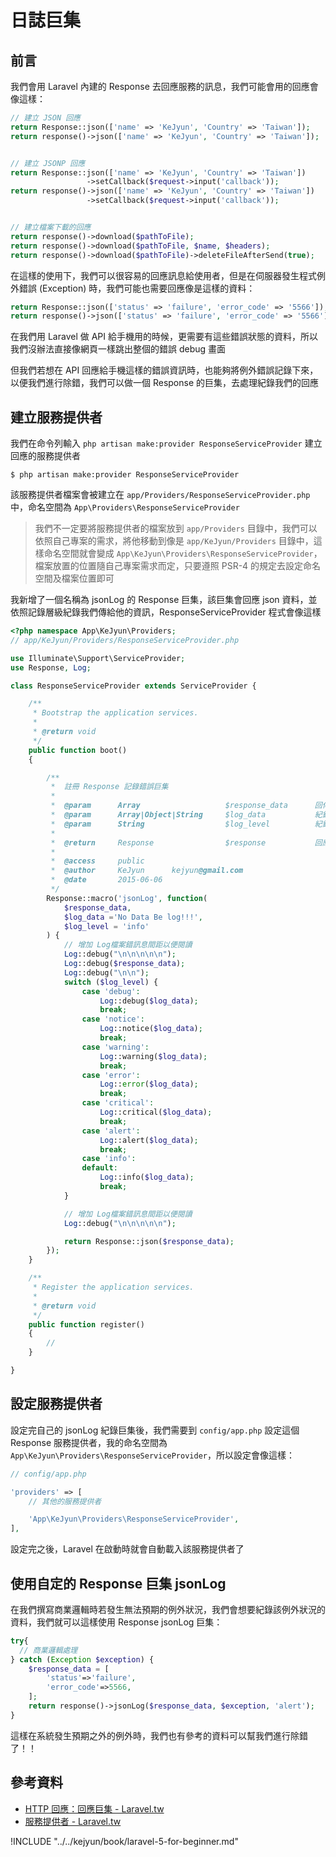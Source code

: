 # 日誌巨集

## 前言

我們會用 Laravel 內建的 Response 去回應服務的訊息，我們可能會用的回應會像這樣：

```php
// 建立 JSON 回應
return Response::json(['name' => 'KeJyun', 'Country' => 'Taiwan']);
return response()->json(['name' => 'KeJyun', 'Country' => 'Taiwan']);


// 建立 JSONP 回應
return Response::json(['name' => 'KeJyun', 'Country' => 'Taiwan'])
                 ->setCallback($request->input('callback'));
return response()->json(['name' => 'KeJyun', 'Country' => 'Taiwan'])
                 ->setCallback($request->input('callback'));


// 建立檔案下載的回應
return response()->download($pathToFile);
return response()->download($pathToFile, $name, $headers);
return response()->download($pathToFile)->deleteFileAfterSend(true);
```

在這樣的使用下，我們可以很容易的回應訊息給使用者，但是在伺服器發生程式例外錯誤 (Exception) 時，我們可能也需要回應像是這樣的資料：

```php
return Response::json(['status' => 'failure', 'error_code' => '5566']);
return response()->json(['status' => 'failure', 'error_code' => '5566']);
```

在我們用 Laravel 做 API 給手機用的時候，更需要有這些錯誤狀態的資料，所以我們沒辦法直接像網頁一樣跳出整個的錯誤 debug 畫面

但我們若想在 API 回應給手機這樣的錯誤資訊時，也能夠將例外錯誤記錄下來，以便我們進行除錯，我們可以做一個 Response 的巨集，去處理紀錄我們的回應


## 建立服務提供者

我們在命令列輸入 `php artisan make:provider ResponseServiceProvider` 建立回應的服務提供者

```shell
$ php artisan make:provider ResponseServiceProvider
```

該服務提供者檔案會被建立在 `app/Providers/ResponseServiceProvider.php` 中，命名空間為 `App\Providers\ResponseServiceProvider`

> 我們不一定要將服務提供者的檔案放到 `app/Providers` 目錄中，我們可以依照自己專案的需求，將他移動到像是 `app/KeJyun/Providers` 目錄中，這樣命名空間就會變成 `App\KeJyun\Providers\ResponseServiceProvider`，檔案放置的位置隨自己專案需求而定，只要遵照 PSR-4 的規定去設定命名空間及檔案位置即可


我新增了一個名稱為 jsonLog 的 Response 巨集，該巨集會回應 json 資料，並依照記錄層級紀錄我們傳給他的資訊，ResponseServiceProvider 程式會像這樣

```php
<?php namespace App\KeJyun\Providers;
// app/KeJyun/Providers/ResponseServiceProvider.php

use Illuminate\Support\ServiceProvider;
use Response, Log;

class ResponseServiceProvider extends ServiceProvider {

    /**
     * Bootstrap the application services.
     *
     * @return void
     */
    public function boot()
    {

        /**
         *  註冊 Response 記錄錯誤巨集
         *
         *  @param      Array                   $response_data      回傳的 json 資料
         *  @param      Array|Object|String     $log_data           紀錄的資料
         *  @param      String                  $log_level          紀錄資料的等級（預設為 info）
         *
         *  @return     Response                $response           回應的 json 資料
         *
         *  @access     public
         *  @author     KeJyun      kejyun@gmail.com
         *  @date       2015-06-06
         */
        Response::macro('jsonLog', function(
            $response_data,
            $log_data ='No Data Be log!!!',
            $log_level = 'info'
        ) {
            // 增加 Log檔案錯訊息間距以便閱讀
            Log::debug("\n\n\n\n\n");
            Log::debug($response_data);
            Log::debug("\n\n");
            switch ($log_level) {
                case 'debug':
                    Log::debug($log_data);
                    break;
                case 'notice':
                    Log::notice($log_data);
                    break;
                case 'warning':
                    Log::warning($log_data);
                    break;
                case 'error':
                    Log::error($log_data);
                    break;
                case 'critical':
                    Log::critical($log_data);
                    break;
                case 'alert':
                    Log::alert($log_data);
                    break;
                case 'info':
                default:
                    Log::info($log_data);
                    break;
            }

            // 增加 Log檔案錯訊息間距以便閱讀
            Log::debug("\n\n\n\n\n");

            return Response::json($response_data);
        });
    }

    /**
     * Register the application services.
     *
     * @return void
     */
    public function register()
    {
        //
    }

}
```

## 設定服務提供者

設定完自己的 jsonLog 紀錄巨集後，我們需要到 `config/app.php` 設定這個 Response 服務提供者，我的命名空間為 `App\KeJyun\Providers\ResponseServiceProvider`，所以設定會像這樣：

```php
// config/app.php

'providers' => [
    // 其他的服務提供者

    'App\KeJyun\Providers\ResponseServiceProvider',
],
```

設定完之後，Laravel 在啟動時就會自動載入該服務提供者了

## 使用自定的 Response 巨集 jsonLog

在我們撰寫商業邏輯時若發生無法預期的例外狀況，我們會想要紀錄該例外狀況的資料，我們就可以這樣使用 Response jsonLog 巨集：

```php
try{
  // 商業邏輯處理
} catch (Exception $exception) {
    $response_data = [
        'status'=>'failure',
        'error_code'=>5566,
    ];
    return response()->jsonLog($response_data, $exception, 'alert');
}
```

這樣在系統發生預期之外的例外時，我們也有參考的資料可以幫我們進行除錯了！！

## 參考資料
* [HTTP 回應：回應巨集 - Laravel.tw](http://laravel.tw/docs/5.0/responses#response-macros)
* [服務提供者 - Laravel.tw](http://laravel.tw/docs/5.0/providers)


!INCLUDE "../../kejyun/book/laravel-5-for-beginner.md"
